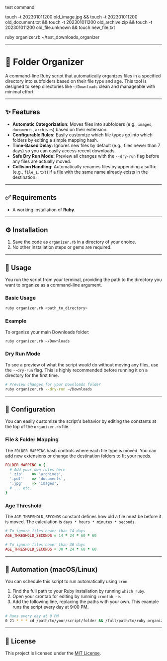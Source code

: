 test command

touch -t 202301011200 old_image.jpg && touch -t 202301011200 old_document.txt && touch -t 202301011200 old_archive.zip && touch -t 202301011200 old_file.unknown && touch new_file.txt

ruby organizer.rb ~/test_downloads_organizer

---

# 📂 Folder Organizer

A command-line Ruby script that automatically organizes files in a specified directory into subfolders based on their file type and age. This tool is designed to keep directories like `~/Downloads` clean and manageable with minimal effort.

---

## ✨ Features

- **Automatic Categorization:** Moves files into subfolders (e.g., `images`, `documents`, `archives`) based on their extension.
- **Configurable Rules:** Easily customize which file types go into which folders by editing a simple mapping hash.
- **Time-Based Delay:** Ignores new files by default (e.g., files newer than 7 days) so you can easily access recent downloads.
- **Safe Dry Run Mode:** Preview all changes with the `--dry-run` flag before any files are actually moved.
- **Collision Handling:** Automatically renames files by appending a suffix (e.g., `file_1.txt`) if a file with the same name already exists in the destination.

---

## ✅ Requirements

- A working installation of **Ruby**.

---

## ⚙️ Installation

1.  Save the code as `organizer.rb` in a directory of your choice.
2.  No other installation steps or gems are required.

---

## 🚀 Usage

You run the script from your terminal, providing the path to the directory you want to organize as a command-line argument.

### Basic Usage

```bash
ruby organizer.rb <path_to_directory>
```

### Example

To organize your main Downloads folder:

```bash
ruby organizer.rb ~/Downloads
```

### Dry Run Mode

To see a preview of what the script _would_ do without moving any files, use the `--dry-run` flag. This is highly recommended before running it on a directory for the first time.

```bash
# Preview changes for your Downloads folder
ruby organizer.rb --dry-run ~/Downloads
```

---

## 🔧 Configuration

You can easily customize the script's behavior by editing the constants at the top of the `organizer.rb` file.

### File & Folder Mapping

The `FOLDER_MAPPING` hash controls where each file type is moved. You can add new extensions or change the destination folders to fit your needs.

```ruby
FOLDER_MAPPING = {
  # Add your own rules here
  '.zip'    => 'archives',
  '.pdf'    => 'documents',
  '.jpg'    => 'images',
  # ... etc.
}
```

### Age Threshold

The `AGE_THRESHOLD_SECONDS` constant defines how old a file must be before it is moved. The calculation is `days * hours * minutes * seconds`.

```ruby
# To ignore files newer than 14 days
AGE_THRESHOLD_SECONDS = 14 * 24 * 60 * 60

# To ignore files newer than 30 days
AGE_THRESHOLD_SECONDS = 30 * 24 * 60 * 60
```

---

## 🤖 Automation (macOS/Linux)

You can schedule this script to run automatically using `cron`.

1.  Find the full path to your Ruby installation by running `which ruby`.
2.  Open your crontab for editing by running `crontab -e`.
3.  Add the following line, replacing the paths with your own. This example runs the script every day at 9:00 PM.

<!-- end list -->

```bash
# Runs every day at 9 PM
0 21 * * * cd /path/to/your/script/folder && /full/path/to/ruby organizer.rb $HOME/Downloads
```

---

## 📄 License

This project is licensed under the [MIT License](LICENSE.md).
